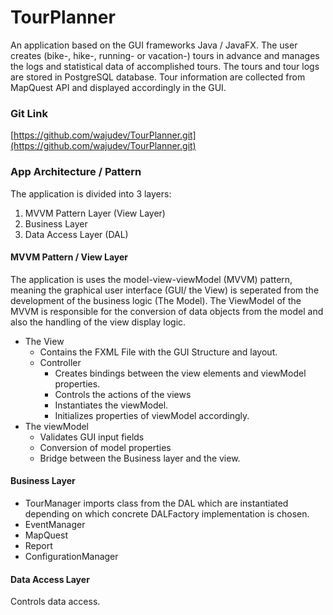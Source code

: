 # TourPlanner
An application based on the GUI frameworks Java / JavaFX.
The user creates (bike-, hike-, running- or vacation-) tours in advance and manages the logs 
and statistical data of accomplished tours. The tours and tour logs are stored in PostgreSQL database.
Tour information are collected from MapQuest API and displayed accordingly in the GUI.

### Git Link
[https://github.com/wajudev/TourPlanner.git](https://github.com/wajudev/TourPlanner.git)

### App Architecture / Pattern
The application is divided into 3 layers:
1. MVVM Pattern Layer (View Layer)
2. Business Layer
3. Data Access Layer (DAL)

#### MVVM Pattern / View Layer
The application is uses the model-view-viewModel (MVVM) pattern, meaning the graphical user interface (GUI/ the View) is seperated from the 
development of the business logic (The Model).
The ViewModel of the MVVM is responsible for the conversion of data objects from the model and also the handling of the view display logic.
- The View 
  * Contains the FXML File with the GUI Structure and layout.
  - Controller
    * Creates bindings between the view elements and viewModel properties.
    * Controls the actions of the views
    * Instantiates the viewModel.
    * Initializes properties of viewModel accordingly.
- The viewModel
  * Validates GUI input fields
  * Conversion of model properties 
  * Bridge between the Business layer and the view.

#### Business Layer
- TourManager imports class from the DAL which are instantiated depending on which concrete DALFactory implementation is chosen.  
- EventManager
- MapQuest
- Report
- ConfigurationManager

#### Data Access Layer
Controls data access.

